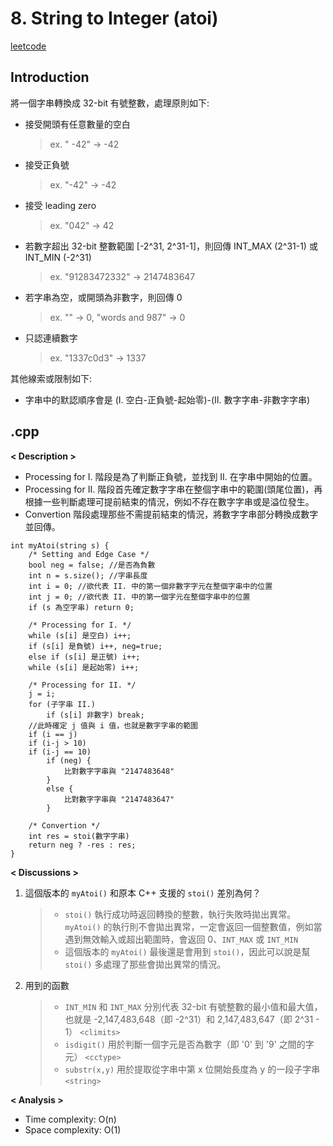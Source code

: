 # 8. String to Integer (atoi)
[leetcode](https://leetcode.com/problems/string-to-integer-atoi/description/)
## Introduction
將一個字串轉換成 32-bit 有號整數，處理原則如下:
- 接受開頭有任意數量的空白
    > ex. " -42" -> -42
- 接受正負號
    > ex. "-42" -> -42
- 接受 leading zero
    > ex. "042" -> 42
- 若數字超出 32-bit 整數範圍 [-2^31, 2^31-1]，則回傳 INT_MAX (2^31-1) 或 INT_MIN (-2^31)
    > ex. "91283472332" -> 2147483647
- 若字串為空，或開頭為非數字，則回傳 0      
    > ex. "" -> 0, "words and 987" -> 0
- 只認連續數字      
    > ex. "1337c0d3" -> 1337

其他線索或限制如下:
- 字串中的默認順序會是 (I. 空白-正負號-起始零)-(II. 數字字串-非數字字串)
## .cpp
**< Description >**
- Processing for I. 階段是為了判斷正負號，並找到 II. 在字串中開始的位置。
- Processing for II. 階段首先確定數字字串在整個字串中的範圍(頭尾位置)，再根據一些判斷處理可提前結束的情況，例如不存在數字字串或是溢位發生。
- Convertion 階段處理那些不需提前結束的情況，將數字字串部分轉換成數字並回傳。

```
int myAtoi(string s) {
    /* Setting and Edge Case */
    bool neg = false; //是否為負數
    int n = s.size(); //字串長度
    int i = 0; //欲代表 II. 中的第一個非數字字元在整個字串中的位置
    int j = 0; //欲代表 II. 中的第一個字元在整個字串中的位置
    if (s 為空字串) return 0;

    /* Processing for I. */
    while (s[i] 是空白) i++;
    if (s[i] 是負號) i++, neg=true;
    else if (s[i] 是正號) i++;
    while (s[i] 是起始零) i++;

    /* Processing for II. */
    j = i;
    for (子字串 II.)
        if (s[i] 非數字) break;
    //此時確定 j 值與 i 值，也就是數字字串的範圍
    if (i == j)
    if (i-j > 10)
    if (i-j == 10)
        if (neg) {
            比對數字字串與 "2147483648"
        }
        else {
            比對數字字串與 "2147483647"
        }

    /* Convertion */
    int res = stoi(數字字串)
    return neg ? -res : res;
}
```

**< Discussions >**
1. 這個版本的 `myAtoi()` 和原本 C++ 支援的 `stoi()` 差別為何？
    >- `stoi()` 執行成功時返回轉換的整數，執行失敗時拋出異常。`myAtoi()` 的執行則不會拋出異常，一定會返回一個整數值，例如當遇到無效輸入或超出範圍時，會返回 0、`INT_MAX` 或 `INT_MIN`
    >- 這個版本的 `myAtoi()` 最後還是會用到 `stoi()`，因此可以說是幫 `stoi()` 多處理了那些會拋出異常的情況。
2. 用到的函數
    >- `INT_MIN` 和 `INT_MAX` 分別代表 32-bit 有號整數的最小值和最大值，也就是 -2,147,483,648（即 -2^31）和 2,147,483,647（即 2^31 - 1） `<climits>`
    >- `isdigit()` 用於判斷一個字元是否為數字（即 '0' 到 '9' 之間的字元） `<cctype>`
    >- `substr(x,y)` 用於提取從字串中第 x 位開始長度為 y 的一段子字串 `<string>`

**< Analysis >**
- Time complexity: O(n)
- Space complexity: O(1)